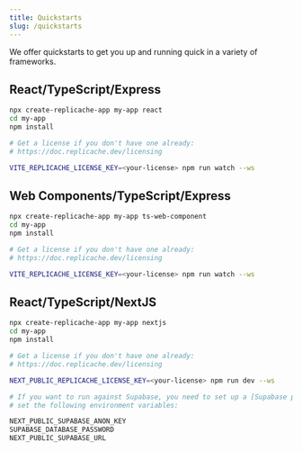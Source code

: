 ```yaml
---
title: Quickstarts
slug: /quickstarts
---
```


We offer quickstarts to get you up and running quick in a variety of frameworks.

## React/TypeScript/Express

```bash
npx create-replicache-app my-app react
cd my-app
npm install

# Get a license if you don't have one already:
# https://doc.replicache.dev/licensing

VITE_REPLICACHE_LICENSE_KEY=<your-license> npm run watch --ws
```

## Web Components/TypeScript/Express

```bash
npx create-replicache-app my-app ts-web-component
cd my-app
npm install

# Get a license if you don't have one already:
# https://doc.replicache.dev/licensing

VITE_REPLICACHE_LICENSE_KEY=<your-license> npm run watch --ws
```

## React/TypeScript/NextJS

```bash
npx create-replicache-app my-app nextjs
cd my-app
npm install

# Get a license if you don't have one already:
# https://doc.replicache.dev/licensing

NEXT_PUBLIC_REPLICACHE_LICENSE_KEY=<your-license> npm run dev --ws

# If you want to run against Supabase, you need to set up a [Supabase project](https://supabase.com/) and
# set the following environment variables:

NEXT_PUBLIC_SUPABASE_ANON_KEY
SUPABASE_DATABASE_PASSWORD
NEXT_PUBLIC_SUPABASE_URL
```

